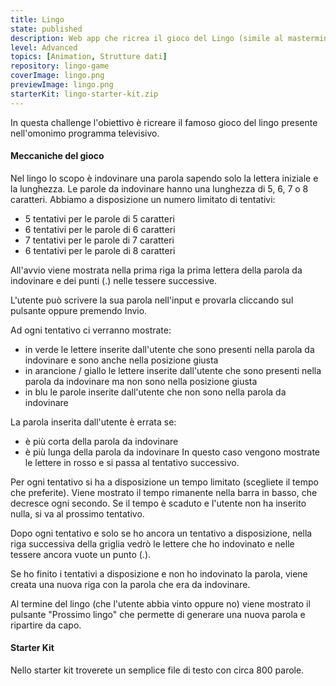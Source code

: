 ```yaml
---
title: Lingo
state: published
description: Web app che ricrea il gioco del Lingo (simile al mastermind), dal programma omonimo televisivo.
level: Advanced
topics: [Animation, Strutture dati]
repository: lingo-game
coverImage: lingo.png
previewImage: lingo.png
starterKit: lingo-starter-kit.zip
---
```


In questa challenge l'obiettivo è ricreare il famoso gioco del lingo presente nell'omonimo programma televisivo.

#### Meccaniche del gioco
Nel lingo lo scopo è indovinare una parola sapendo solo la lettera iniziale e la lunghezza. Le parole da indovinare hanno una lunghezza di 5, 6, 7 o 8 caratteri. Abbiamo a disposizione un numero limitato di tentativi:
- 5 tentativi per le parole di 5 caratteri
- 6 tentativi per le parole di 6 caratteri
- 7 tentativi per le parole di 7 caratteri
- 6 tentativi per le parole di 8 caratteri

All'avvio viene mostrata nella prima riga la prima lettera della parola da indovinare e dei punti (.) nelle tessere successive.

L'utente può scrivere la sua parola nell'input e provarla cliccando sul pulsante oppure premendo Invio.

Ad ogni tentativo ci verranno mostrate:
- in verde le lettere inserite dall'utente che sono presenti nella parola da indovinare e sono anche nella posizione giusta
- in arancione / giallo le lettere inserite dall'utente che sono presenti nella parola da indovinare ma non sono nella posizione giusta
- in blu le parole inserite dall'utente che non sono nella parola da indovinare

La parola inserita dall'utente è errata se:
- è più corta della parola da indovinare
- è più lunga della parola da indovinare
In questo caso vengono mostrate le lettere in rosso e si passa al tentativo successivo.

Per ogni tentativo si ha a disposizione un tempo limitato (scegliete il tempo che preferite). Viene mostrato il tempo rimanente nella barra in basso, che decresce ogni secondo. Se il tempo è scaduto e l'utente non ha inserito nulla, si va al prossimo tentativo.

Dopo ogni tentativo e solo se ho ancora un tentativo a disposizione, nella riga successiva della griglia vedrò le lettere che ho indovinato e nelle tessere ancora vuote un punto (.).

Se ho finito i tentativi a disposizione e non ho indovinato la parola, viene creata una nuova riga con la parola che era da indovinare.

Al termine del lingo (che l'utente abbia vinto oppure no) viene mostrato il pulsante "Prossimo lingo" che permette di generare una nuova parola e ripartire da capo.

#### Starter Kit
Nello starter kit troverete un semplice file di testo con circa 800 parole.